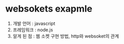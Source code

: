 # websokets exapmle

1. 개발 언어 : javascript 
2. 프레임워크 : node.js
3. 알게 된 점 : 웹 소켓 구현 방법, http와 websoket의 관계

